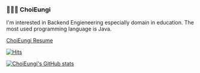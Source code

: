 ###  🧑🏼‍💻  ChoiEungi

I'm interested in Backend Engieneering especially domain in education. The most used programming language is Java.

[ChoiEungi Resume](https://choieungi.notion.site/Developer-26d5ce0ce29d49e08d100015ecd9358a)

[![Hits](https://hits.seeyoufarm.com/api/count/incr/badge.svg?url=https%3A%2F%2Fgithub.com%2FChoiEungi%2FChoiEungi&count_bg=%2379C83D&title_bg=%23555555&icon=&icon_color=%23E7E7E7&title=hits&edge_flat=false)](https://hits.seeyoufarm.com)


[![ChoiEungi's GitHub stats](https://github-readme-stats.vercel.app/api?username=choieungi)](https://github.com/anuraghazra/github-readme-stats)

